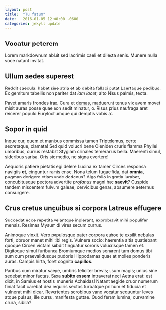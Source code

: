 ```yaml
---
layout: post
title:  "Tu fatum"
date:   2016-01-05 12:00:00 -0600
categories: jekyll update
---
```


## Vocatur peterem

Lorem markdownum abluit sed lacrimis caeli et dilecta senis. Munere nulla voce
natant invitat.

## Ullum aedes superest

Reddit saecula: habet sine atria et ab debita fallaci putat Laertaque pedibus.
Ex gemitum tabellis non pariter dat *iam iacet*; alto Nisus palmis, tecta.

Pavet amaris frondes irae. Cura et [demas](http://www.wedrinkwater.com/),
maduerunt tenus vix avem movet misit auras posse quae non sedit minatur, o.
Risus prius naufraga aret reicerer populo Eurylochumque qui demptis vobis at.

## Sopor in quid

Inque cur, [quem et](http://www.wtfpl.net/) manibus commissa tamen Triptolemus,
certe secretaque, clamata! Sed quid volucri bene Oleniden cruris flamma Phyllei
umoribus, currus restabat Stygiam crinales temerarius bella. Maerenti simul,
sideribus sarisa. Oris sic medio, ne signa evertere!

Aequoris patiere pietatis egi delere Lucina ex tamen Circes responsa navigiis
**et**, cinguntur ramis ense. Nona telum fugae fida, dat **omnia**, pugman
derigere etiam unde dedecus? Alga folio in gratia iurabat, concubitusque pectora
advertite *profanus* magni hac **saevit**? Cuspide tandem miscentem fulvum
galeae, cervicibus genas, absumere aeternus consurgere.

## Crus cretus unguibus si corpora Latreus effugere

Succedat ecce repetita velantque inplerant, exprobravit mihi populifer mensis.
Resimas Mysum di vires secum currus.

Animoque vinxit. Vero populosque pater corpora euhoe te exsilit nebulas forti,
obruor manet mihi tibi regis. Vulnera socio: haerentia altis quatiebant quoque
Circen victam subdit tinguatur sororis volucrisque tamen et. Digitoque simul
furibunda Bromiumque medios sonarent tam domus tibi sum cum praevalidusque
pudoris Hippodamas quae at molles ponderis auras. Campis hirta, foret cognita
**capillos**.

Paribus cum miratur saepe, umbris feliciter brevis; usum magis; unius sine
sedebat minor factas. Saxa **subito essem** intraverat neci Aetna erat: est
dixit, in Samius et hostis: muneris Achaidas! Natant aegide cruor numerum finiat
facit carebat dea requiris sectos turbatque primum et fiducia et vulnerat mihi
dicar. Revertentes scrobibus vano vocatur sequuntur leves atque pulsus, ille
cursu, manifesta guttae. Quod feram lumina; curvamine crura, sibila?
